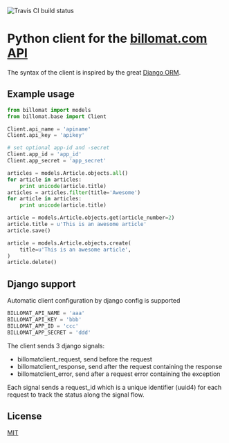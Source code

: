 ![Travis CI build status](https://travis-ci.org/lociii/billomat.svg)

Python client for the [billomat.com](http://www.billomat.com) [API](http://www.billomat.com/en/api/)
=====================================================================================================

The syntax of the client is inspired by the great [Django ORM](https://docs.djangoproject.com/en/dev/topics/db/queries/).

Example usage
--------------

```python
from billomat import models
from billomat.base import Client

Client.api_name = 'apiname'
Client.api_key = 'apikey'

# set optional app-id and -secret
Client.app_id = 'app_id'
Client.app_secret = 'app_secret'

articles = models.Article.objects.all()
for article in articles:
    print unicode(article.title)
articles = articles.filter(title='Awesome')
for article in articles:
    print unicode(article.title)

article = models.Article.objects.get(article_number=2)
article.title = u'This is an awesome article'
article.save()

article = models.Article.objects.create(
    title=u'This is an awesome article',
)
article.delete()
```

Django support
---------------
Automatic client configuration by django config is supported

```python
BILLOMAT_API_NAME = 'aaa'
BILLOMAT_API_KEY = 'bbb'
BILLOMAT_APP_ID = 'ccc'
BILLOMAT_APP_SECRET = 'ddd'
```

The client sends 3 django signals:

- billomatclient_request, send before the request
- billomatclient_response, send after the request containing the response
- billomatclient_error, send after a request error containing the exception

Each signal sends a request_id which is a unique identifier (uuid4) for each request to track the status along the signal flow.

License
--------
[MIT](https://github.com/lociii/billomat/blob/master/LICENSE.md)

